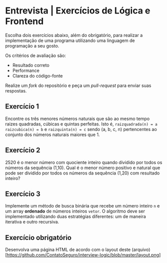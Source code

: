 # Entrevista | Exercícios de Lógica e Frontend
Escolha dois exercícios abaixo, além do obrigatório, para realizar a implementação de uma programa utilizando uma linguagem de programação a seu gosto.

Os critérios de avaliação são:
- Resultado correto
- Performance
- Clareza do código-fonte

Realize um *fork* do repositório e peça um *pull-request* para enviar suas respostas.

## Exercício 1
Encontre os três menores números naturais que são ao mesmo tempo raizes quadradas, cúbicas e quintas perfeitas. Isto é, `raizquadrada(n) = a` `raizcubica(n) = b` e `raizquinta(n) = c` sendo (a, b, c, n) pertencentes ao conjunto dos números naturais maiores que 1.

## Exercício 2
2520 é o menor número com quociente inteiro quando dividido por todos os números da sequência (1,10). Qual é o menor número positivo e natural que pode ser dividido por todos os números da sequência (1,20) com resultado inteiro?

## Exercício 3
Implemente um método de busca binária que recebe um número inteiro `n` e um array **ordenado** de números inteiros `vetor`. O algoritmo deve ser implementado utilizando duas estratégias diferentes: um de maneira iterativa e outro recursiva.

## Exercício obrigatório
Desenvolva uma página HTML de acordo com o layout deste (arquivo)[https://github.com/ContatoSeguro/interview-logic/blob/master/layout.png]
